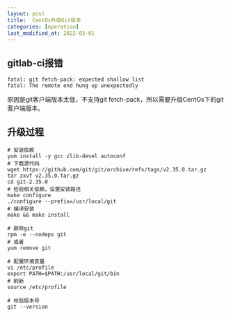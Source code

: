 ```yaml
---
layout: post
title:  CentOs升级Git版本
categories: [operation]
last_modified_at: 2022-03-01
---
```


## gitlab-ci报错
```text
fatal: git fetch-pack: expected shallow list
fatal: The remote end hung up unexpectedly
```
原因是git客户端版本太低，不支持git fetch-pack，所以需要升级CentOs下的git客户端版本。

## 升级过程
```shell
# 安装依赖
yum install -y gcc zlib-devel autoconf
# 下载源代码
wget https://github.com/git/git/archive/refs/tags/v2.35.0.tar.gz
tar zxvf v2.35.0.tar.gz
cd git-2.35.0
# 检验相关依赖，设置安装路径
make configure
./configure --prefix=/usr/local/git
# 编译安装
make && make install

# 删除git
rpm -e --nodeps git
# 或者
yum remove git

# 配置环境变量
vi /etc/profile
export PATH=$PATH:/usr/local/git/bin
# 刷新
source /etc/profile

# 校验版本号
git --version
```